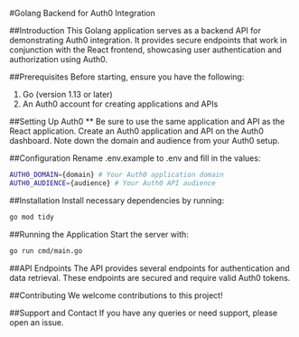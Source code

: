 #Golang Backend for Auth0 Integration

##Introduction
This Golang application serves as a backend API for demonstrating Auth0 integration. It provides secure endpoints that work in conjunction with the React frontend, showcasing user authentication and authorization using Auth0.

##Prerequisites
Before starting, ensure you have the following:

1. Go (version 1.13 or later)
2. An Auth0 account for creating applications and APIs

##Setting Up Auth0
\*\* Be sure to use the same application and API as the React application.
Create an Auth0 application and API on the Auth0 dashboard.
Note down the domain and audience from your Auth0 setup.

##Configuration
Rename .env.example to .env and fill in the values:

```bash
AUTH0_DOMAIN={domain} # Your Auth0 application domain
AUTH0_AUDIENCE={audience} # Your Auth0 API audience
```

##Installation
Install necessary dependencies by running:

```bash
go mod tidy
```

##Running the Application
Start the server with:

```bash
go run cmd/main.go
```

##API Endpoints
The API provides several endpoints for authentication and data retrieval. These endpoints are secured and require valid Auth0 tokens.

##Contributing
We welcome contributions to this project!

##Support and Contact
If you have any queries or need support, please open an issue.
